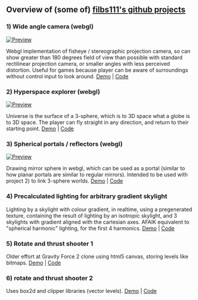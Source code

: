 ## Overview of (some of) [filbs111's github projects](https://github.com/filbs111)

### 1) Wide angle camera (webgl)

[![Preview](https://imgoat.com/uploads/82be0c5cdc/32458.png)](http://filbs111.github.io/webgl-wideanglecamera)

Webgl implementation of fisheye / stereographic projection camera, so can show greater than 180 degrees field of view than possible with standard rectilinear projection camera, or smaller angles with less perceived distortion. Useful for games because player can be aware of surroundings without control input to look around. [Demo](http://filbs111.github.io/webgl-wideanglecamera) | [Code](http://github.com/filbs111/webgl-wideanglecamera)

### 2) Hyperspace explorer (webgl)

[![Preview](https://imgoat.com/uploads/82be0c5cdc/32460.png)](http://filbs111.github.io/3sphere-explorer)

Universe is the surface of a 3-sphere, which is to 3D space what a globe is to 3D space. The player can fly straight in any direction, and return to their starting point. [Demo](http://filbs111.github.io/3sphere-explorer) | [Code](http://github.com/filbs111/3sphere-explorer)

### 3) Spherical portals / reflectors (webgl)

[![Preview](https://imgoat.com/uploads/82be0c5cdc/32459.png)](http://filbs111.github.io/webgl-reflections)

Drawing mirror sphere in webgl, which can be used as a portal (similar to how planar portals are similar to regular mirrors). Intended to be used with project 2) to link 3-sphere worlds. [Demo](http://filbs111.github.io/webgl-reflections) | [Code](http://github.com/filbs111/webgl-reflections)

### 4) Precalculated lighting for arbitrary gradient skylight

Lighting by a skylight with colour gradient, in realtime, using a pregenerated texture, containing the result of lighting by an isotropic skylight, and 3 skylights with gradient aligned with the cartesian axes. AFAIK equivalent to "spherical harmonic" lighting, for the first 4 harmonics. [Demo](http://filbs111.github.io/shadertest) | [Code](http://github.com/filbs111/shadertest)

### 5) Rotate and thrust shooter 1

Older effort at Gravity Force 2 clone using html5 canvas, storing levels like bitmaps. [Demo](http://filbs111.github.io/turn-n-burn/game.html) | [Code](http://github.com/filbs111/turn-n-burn)

### 6) rotate and thrust shooter 2

Uses box2d and clipper libraries (vector levels).  [Demo](http://filbs111.github.io/box2d-learning) | [Code](http://github.com/filbs111/box2d-learning)
